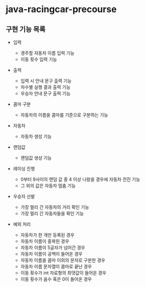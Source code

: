 # java-racingcar-precourse

## 구현 기능 목록

- 입력
    - 경주할 자동차 이름 입력 기능
    - 이동 횟수 입력 기능

- 출력
    - 입력 시 안내 문구 출력 기능
    - 차수별 실행 결과 출력 기능
    - 우승자 안내 문구 출력 기능

- 콤마 구분
    - 자동차의 이름을 콤마를 기준으로 구분하는 기능

- 자동차
    - 자동차 생성 기능

- 랜덤값
    - 랜덤값 생성 기능

- 레이싱 진행
    - 0부터 9사이의 랜덤 값 중 4 이상 나왔을 경우에 자동차 전진 기능
    - 그 외의 값은 자동차 멈춤 기능

- 우승자 선발
    - 가장 멀리 간 자동차의 거리 확인 기능
    - 가장 멀리 간 자동차들을 확인 기능

- 예외 처리
    - 자동차가 한 개만 등록된 경우
    - 자동차 이름이 중복된 경우
    - 자동차 이름이 5글자가 넘어간 경우
    - 자동차 이름이 공백이 들어온 경우
    - 자동차 이름을 콤마 이외의 문자로 구분한 경우
    - 자동차 이름 문자열이 콤마로 끝난 경우
    - 이동 횟수가 int 자료형의 최댓값이 들어온 경우
    - 이동 횟수가 음수 혹은 0이 들어온 경우
